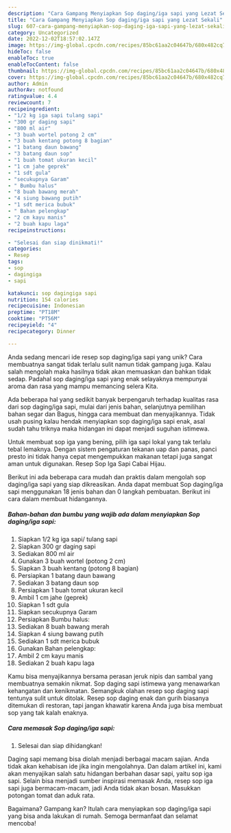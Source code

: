 ```yaml
---
description: "Cara Gampang Menyiapkan Sop daging/iga sapi yang Lezat Sekali"
title: "Cara Gampang Menyiapkan Sop daging/iga sapi yang Lezat Sekali"
slug: 607-cara-gampang-menyiapkan-sop-daging-iga-sapi-yang-lezat-sekali
category: Uncategorized
date: 2022-12-02T18:57:02.147Z
image: https://img-global.cpcdn.com/recipes/85bc61aa2c04647b/680x482cq70/sop-dagingiga-sapi-foto-resep-utama.jpg
hideToc: false
enableToc: true
enableTocContent: false
thumbnail: https://img-global.cpcdn.com/recipes/85bc61aa2c04647b/680x482cq70/sop-dagingiga-sapi-foto-resep-utama.jpg
cover: https://img-global.cpcdn.com/recipes/85bc61aa2c04647b/680x482cq70/sop-dagingiga-sapi-foto-resep-utama.jpg
author: Admin
authorAv: notfound
ratingvalue: 4.4
reviewcount: 7
recipeingredient:
- "1/2 kg iga sapi tulang sapi"
- "300 gr daging sapi"
- "800 ml air"
- "3 buah wortel potong 2 cm"
- "3 buah kentang potong 8 bagian"
- "1 batang daun bawang"
- "3 batang daun sop"
- "1 buah tomat ukuran kecil"
- "1 cm jahe geprek"
- "1 sdt gula"
- "secukupnya Garam"
- " Bumbu halus"
- "8 buah bawang merah"
- "4 siung bawang putih"
- "1 sdt merica bubuk"
- " Bahan pelengkap"
- "2 cm kayu manis"
- "2 buah kapu laga"
recipeinstructions:

- "Selesai dan siap dinikmati!"
categories:
- Resep
tags:
- sop
- dagingiga
- sapi

katakunci: sop dagingiga sapi 
nutrition: 154 calories
recipecuisine: Indonesian
preptime: "PT18M"
cooktime: "PT56M"
recipeyield: "4"
recipecategory: Dinner

---
```





Anda sedang mencari ide resep sop daging/iga sapi yang unik? Cara membuatnya sangat tidak terlalu sulit namun tidak gampang juga. Kalau salah mengolah maka hasilnya tidak akan memuaskan dan bahkan tidak sedap. Padahal sop daging/iga sapi yang enak selayaknya mempunyai aroma dan rasa yang mampu memancing selera Kita.





Ada beberapa hal yang sedikit banyak berpengaruh terhadap kualitas rasa dari sop daging/iga sapi, mulai dari jenis bahan, selanjutnya pemilihan bahan segar dan Bagus, hingga cara membuat dan menyajikannya. Tidak usah pusing kalau hendak menyiapkan sop daging/iga sapi enak,      asal sudah tahu triknya maka hidangan ini dapat menjadi suguhan istimewa.














Untuk membuat sop iga yang bening, pilih iga sapi lokal yang tak terlalu tebal lemaknya. Dengan sistem pengaturan tekanan uap dan panas, panci presto ini tidak hanya cepat mengempukkan makanan tetapi juga sangat aman untuk digunakan. Resep Sop Iga Sapi Cabai Hijau.






Berikut ini ada beberapa cara mudah dan praktis dalam mengolah sop daging/iga sapi yang siap dikreasikan. Anda dapat membuat Sop daging/iga sapi menggunakan 18 jenis bahan dan 0 langkah pembuatan. Berikut ini cara dalam membuat hidangannya.

<!--inarticleads1-->

##### Bahan-bahan dan bumbu yang wajib ada dalam menyiapkan Sop daging/iga sapi:

1. Siapkan 1/2 kg iga sapi/ tulang sapi
1. Siapkan 300 gr daging sapi
1. Sediakan 800 ml air
1. Gunakan 3 buah wortel (potong 2 cm)
1. Siapkan 3 buah kentang (potong 8 bagian)
1. Persiapkan 1 batang daun bawang
1. Sediakan 3 batang daun sop
1. Persiapkan 1 buah tomat ukuran kecil
1. Ambil 1 cm jahe (geprek)
1. Siapkan 1 sdt gula
1. Siapkan secukupnya Garam
1. Persiapkan  Bumbu halus:
1. Sediakan 8 buah bawang merah
1. Siapkan 4 siung bawang putih
1. Sediakan 1 sdt merica bubuk
1. Gunakan  Bahan pelengkap:
1. Ambil 2 cm kayu manis
1. Sediakan 2 buah kapu laga


Kamu bisa menyajikannya bersama perasan jeruk nipis dan sambal yang membuatnya semakin nikmat. Sop daging sapi istimewa yang menawarkan kehangatan dan kenikmatan. Semangkuk olahan resep sop daging sapi tentunya sulit untuk ditolak. Resep sop daging enak dan gurih biasanya ditemukan di restoran, tapi jangan khawatir karena Anda juga bisa membuat sop yang tak kalah enaknya. 

<!--inarticleads2-->

##### Cara memasak Sop daging/iga sapi:


1. Selesai dan siap dihidangkan!

Daging sapi memang bisa diolah menjadi berbagai macam sajian. Anda tidak akan kehabisan ide jika ingin mengolahnya. Dan dalam artikel ini, kami akan menyajikan salah satu hidangan berbahan dasar sapi, yaitu sop iga sapi. Selain bisa menjadi sumber inspirasi memasak Anda, resep sop iga sapi juga bermacam-macam, jadi Anda tidak akan bosan. Masukkan potongan tomat dan aduk rata. 

Bagaimana? Gampang kan? Itulah cara menyiapkan sop daging/iga sapi yang bisa anda lakukan di rumah. Semoga bermanfaat dan selamat mencoba!
